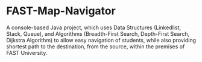 # FAST-Map-Navigator
A console-based Java project, which uses Data Structures (Linkedlist, Stack, Queue), and Algorithms (Breadth-First Search, Depth-First Search, Dijkstra Algorithm) to allow easy navigation of students, while also providing shortest path to the destination, from the source, within the premises of FAST University.
